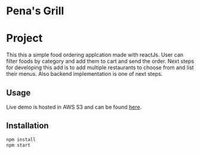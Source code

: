 # Pena's Grill

# Project

This this a simple food ordering applcation made with reactJs. User can filter foods by category and add them to cart and send the order.
Next steps for developing this add is to add multiple restaurants to choose from and list their menus. Also backend implementation is one of next steps.



## Usage
Live demo is hosted in AWS S3 and can be found [here](http://penasgrill.s3-website.eu-north-1.amazonaws.com/). 

## Installation

```bash
npm install 
npm start
```




